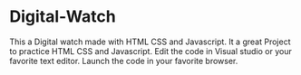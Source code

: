# Digital-Watch
This a Digital watch made with HTML CSS and Javascript.
It a great Project to practice HTML CSS and Javascript.
Edit the code in Visual studio or your favorite text editor.
Launch the code in your favorite browser.

